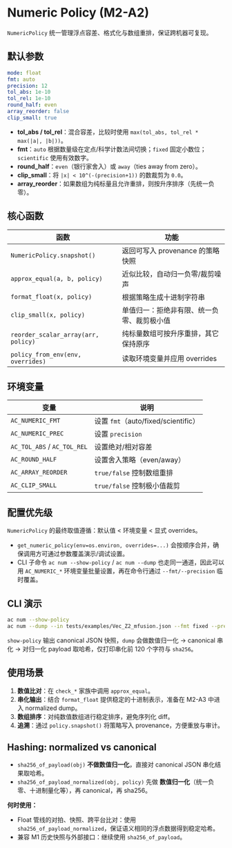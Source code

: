 
# Numeric Policy (M2-A2)

`NumericPolicy` 统一管理浮点容差、格式化与数组重排，保证跨机器可复现。

## 默认参数

```yaml
mode: float
fmt: auto
precision: 12
tol_abs: 1e-10
tol_rel: 1e-10
round_half: even
array_reorder: false
clip_small: true
```

- **tol_abs / tol_rel**：混合容差，比较时使用 `max(tol_abs, tol_rel * max(|a|, |b|))`。
- **fmt**：`auto` 根据数量级在定点/科学计数法间切换；`fixed` 固定小数位；`scientific` 使用有效数字。
- **round_half**：`even`（银行家舍入）或 `away`（ties away from zero）。
- **clip_small**：将 `|x| < 10^(-(precision+1))` 的数裁剪为 `0.0`。
- **array_reorder**：如果数组为纯标量且允许重排，则按升序排序（先统一负零）。

## 核心函数

| 函数 | 功能 |
| --- | --- |
| `NumericPolicy.snapshot()` | 返回可写入 provenance 的策略快照 |
| `approx_equal(a, b, policy)` | 近似比较，自动归一负零/裁剪噪声 |
| `format_float(x, policy)` | 根据策略生成十进制字符串 |
| `clip_small(x, policy)` | 单值归一：拒绝非有限、统一负零、裁剪极小值 |
| `reorder_scalar_array(arr, policy)` | 纯标量数组可按升序重排，其它保持原序 |
| `policy_from_env(env, overrides)` | 读取环境变量并应用 overrides |

## 环境变量

| 变量 | 说明 |
| --- | --- |
| `AC_NUMERIC_FMT` | 设置 `fmt`（auto/fixed/scientific） |
| `AC_NUMERIC_PREC` | 设置 `precision` |
| `AC_TOL_ABS` / `AC_TOL_REL` | 设置绝对/相对容差 |
| `AC_ROUND_HALF` | 设置舍入策略（even/away） |
| `AC_ARRAY_REORDER` | `true/false` 控制数组重排 |
| `AC_CLIP_SMALL` | `true/false` 控制极小值裁剪 |

## 配置优先级

`NumericPolicy` 的最终取值遵循：默认值 < 环境变量 < 显式 overrides。

- `get_numeric_policy(env=os.environ, overrides=...)` 会按顺序合并，确保调用方可通过参数覆盖演示/调试设置。
- CLI 子命令 `ac num --show-policy` / `ac num --dump` 也走同一通道，因此可以用 `AC_NUMERIC_*` 环境变量批量设置，再在命令行通过 `--fmt/--precision` 临时覆盖。

## CLI 演示

```bash
ac num --show-policy
ac num --dump --in tests/examples/Vec_Z2_mfusion.json --fmt fixed --precision 6
```

`show-policy` 输出 canonical JSON 快照，`dump` 会做数值归一化 → canonical 串化 → 对归一化 payload 取哈希，仅打印串化前 120 个字符与 `sha256`。

## 使用场景

1. **数值比对**：在 `check_*` 家族中调用 `approx_equal`。
2. **串化输出**：结合 `format_float` 提供稳定的十进制表示，准备在 M2-A3 中进入 normalized dump。
3. **数组排序**：对纯数值数组进行稳定排序，避免序列化 diff。
4. **追溯**：通过 `policy.snapshot()` 将策略写入 provenance，方便重放与审计。

## Hashing: normalized vs canonical

- `sha256_of_payload(obj)` **不做数值归一化**，直接对 canonical JSON 串化结果取哈希。
- `sha256_of_payload_normalized(obj, policy)` 先做 **数值归一化**（统一负零、十进制量化等），再 canonical，再 sha256。

**何时使用：**
- Float 管线的对拍、快照、跨平台比对：使用 `sha256_of_payload_normalized`，保证语义相同的浮点数据得到稳定哈希。
- 兼容 M1 历史快照与外部接口：继续使用 `sha256_of_payload`。
